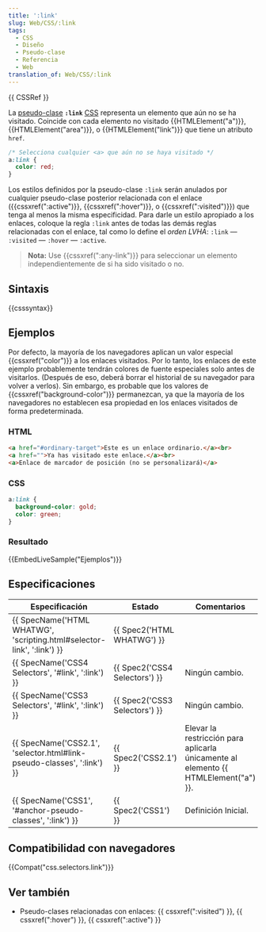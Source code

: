 ```yaml
---
title: ':link'
slug: Web/CSS/:link
tags:
  - CSS
  - Diseño
  - Pseudo-clase
  - Referencia
  - Web
translation_of: Web/CSS/:link
---
```


{{ CSSRef }}

La [pseudo-clase](/es/docs/Web/CSS/Pseudo-classes) **`:link`** [CSS](/es/docs/Web/CSS) representa un elemento que aún no se ha visitado. Coincide con cada elemento no visitado {{HTMLElement("a")}}, {{HTMLElement("area")}}, o {{HTMLElement("link")}} que tiene un atributo `href`.

```css
/* Selecciona cualquier <a> que aún no se haya visitado */
a:link {
  color: red;
}
```

Los estilos definidos por la pseudo-clase `:link` serán anulados por cualquier pseudo-clase posterior relacionada con el enlace ({{cssxref(":active")}}, {{cssxref(":hover")}}, o {{cssxref(":visited")}}) que tenga al menos la misma especificidad. Para darle un estilo apropiado a los enlaces, coloque la regla `:link` antes de todas las demás reglas relacionadas con el enlace, tal como lo define el _orden LVHA_: `:link` — `:visited` — `:hover` — `:active`.

> **Nota:** Use {{cssxref(":any-link")}} para seleccionar un elemento independientemente de si ha sido visitado o no.

## Sintaxis

{{csssyntax}}

## Ejemplos

Por defecto, la mayoría de los navegadores aplican un valor especial {{cssxref("color")}} a los enlaces visitados. Por lo tanto, los enlaces de este ejemplo probablemente tendrán colores de fuente especiales solo antes de visitarlos. (Después de eso, deberá borrar el historial de su navegador para volver a verlos). Sin embargo, es probable que los valores de {{cssxref("background-color")}} permanezcan, ya que la mayoría de los navegadores no establecen esa propiedad en los enlaces visitados de forma predeterminada.

### HTML

```html
<a href="#ordinary-target">Este es un enlace ordinario.</a><br>
<a href="">Ya has visitado este enlace.</a><br>
<a>Enlace de marcador de posición (no se personalizará)</a>
```

### CSS

```css
a:link {
  background-color: gold;
  color: green;
}
```

### Resultado

{{EmbedLiveSample("Ejemplos")}}

## Especificaciones

| Especificación                                                                               | Estado                                   | Comentarios                                                                               |
| -------------------------------------------------------------------------------------------- | ---------------------------------------- | ----------------------------------------------------------------------------------------- |
| {{ SpecName('HTML WHATWG', 'scripting.html#selector-link', ':link') }} | {{ Spec2('HTML WHATWG') }}     |                                                                                           |
| {{ SpecName('CSS4 Selectors', '#link', ':link') }}                         | {{ Spec2('CSS4 Selectors') }} | Ningún cambio.                                                                            |
| {{ SpecName('CSS3 Selectors', '#link', ':link') }}                         | {{ Spec2('CSS3 Selectors') }} | Ningún cambio.                                                                            |
| {{ SpecName('CSS2.1', 'selector.html#link-pseudo-classes', ':link') }} | {{ Spec2('CSS2.1') }}             | Elevar la restricción para aplicarla únicamente al elemento {{ HTMLElement("a") }}. |
| {{ SpecName('CSS1', '#anchor-pseudo-classes', ':link') }}                 | {{ Spec2('CSS1') }}                 | Definición Inicial.                                                                       |

## Compatibilidad con navegadores

{{Compat("css.selectors.link")}}

## Ver también

- Pseudo-clases relacionadas con enlaces: {{ cssxref(":visited") }}, {{ cssxref(":hover") }}, {{ cssxref(":active") }}
